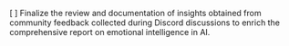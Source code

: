 [ ] Finalize the review and documentation of insights obtained from community feedback collected during Discord discussions to enrich the comprehensive report on emotional intelligence in AI.